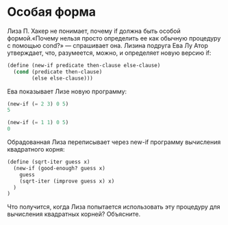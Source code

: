 # Особая форма
Лиза П. Хакер не понимает, почему if должна быть особой формой.«Почему нельзя просто определить ее как обычную процедуру с помощью cond?» — спрашивает она. Лизина подруга Ева Лу Атор утверждает, что, разумеется, можно, и определяет новую версию if:
```lisp
(define (new-if predicate then-clause else-clause)
  (cond (predicate then-clause)
        (else else-clause)))
```
Ева показывает Лизе новую программу:
```lisp
(new-if (= 2 3) 0 5)
5

(new-if (= 1 1) 0 5)
0
```
Обрадованная Лиза переписывает через new-if программу вычисления квадратного корня:
```lisp
(define (sqrt-iter guess x)
  (new-if (good-enough? guess x)
    guess
    (sqrt-iter (improve guess x) x)
  )
)
```
Что получится, когда Лиза попытается использовать эту процедуру для вычисления квадратных корней? Объясните.
